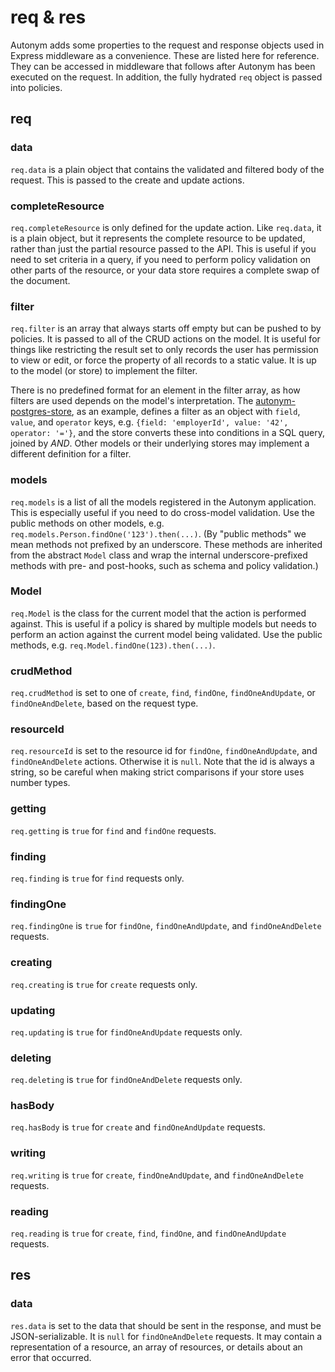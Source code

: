 # req & res

Autonym adds some properties to the request and response objects used in Express middleware as a convenience. These are
listed here for reference. They can be accessed in middleware that follows after Autonym has been executed on the
request. In addition, the fully hydrated `req` object is passed into policies.

## req

### data

`req.data` is a plain object that contains the validated and filtered body of the request. This is passed to the create
and update actions.

### completeResource

`req.completeResource` is only defined for the update action. Like `req.data`, it is a plain object, but it represents
the complete resource to be updated, rather than just the partial resource passed to the API. This is useful if you need
to set criteria in a query, if you need to perform policy validation on other parts of the resource, or your data store
requires a complete swap of the document.

### filter

`req.filter` is an array that always starts off empty but can be pushed to by policies. It is passed to all of the CRUD
actions on the model. It is useful for things like restricting the result set to only records the user has permission to
view or edit, or force the property of all records to a static value. It is up to the model (or store) to implement the
filter.

There is no predefined format for an element in the filter array, as how filters are used depends on the model's
interpretation. The [autonym-postgres-store](https://github.com/mmiller42/autonym-postgres-store), as an example,
defines a filter as an object with `field`, `value`, and `operator` keys, e.g.
`{field: 'employerId', value: '42', operator: '='}`, and the store converts these into conditions in a SQL query, joined
by *AND*. Other models or their underlying stores may implement a different definition for a filter.

### models

`req.models` is a list of all the models registered in the Autonym application. This is especially useful if you need to
do cross-model validation. Use the public methods on other models, e.g. `req.models.Person.findOne('123').then(...)`.
(By "public methods" we mean methods not prefixed by an underscore. These methods are inherited from the abstract
`Model` class and wrap the internal underscore-prefixed methods with pre- and post-hooks, such as schema and policy
validation.)

### Model

`req.Model` is the class for the current model that the action is performed against. This is useful if a policy is
shared by multiple models but needs to perform an action against the current model being validated. Use the public
methods, e.g. `req.Model.findOne(123).then(...)`.

### crudMethod

`req.crudMethod` is set to one of `create`, `find`, `findOne`, `findOneAndUpdate`, or `findOneAndDelete`, based on the
request type.

### resourceId

`req.resourceId` is set to the resource id for `findOne`, `findOneAndUpdate`, and `findOneAndDelete` actions. Otherwise
it is `null`. Note that the id is always a string, so be careful when making strict comparisons if your store uses
number types.

### getting

`req.getting` is `true` for `find` and `findOne` requests.

### finding

`req.finding` is `true` for `find` requests only.

### findingOne

`req.findingOne` is `true` for `findOne`, `findOneAndUpdate`, and `findOneAndDelete` requests.

### creating

`req.creating` is `true` for `create` requests only.

### updating

`req.updating` is `true` for `findOneAndUpdate` requests only.

### deleting

`req.deleting` is `true` for `findOneAndDelete` requests only.

### hasBody

`req.hasBody` is `true` for `create` and `findOneAndUpdate` requests.

### writing

`req.writing` is `true` for `create`, `findOneAndUpdate`, and `findOneAndDelete` requests.

### reading
`req.reading` is `true` for `create`, `find`, `findOne`, and `findOneAndUpdate` requests.

## res

### data

`res.data` is set to the data that should be sent in the response, and must be JSON-serializable. It is `null` for
`findOneAndDelete` requests. It may contain a representation of a resource, an array of resources, or details about an
error that occurred.
